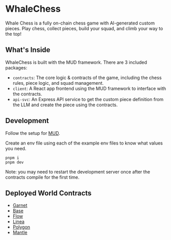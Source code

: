 # WhaleChess

Whale Chess is a fully on-chain chess game with AI-generated custom pieces. Play chess, collect pieces, build your squad, and climb your way to the top!

## What's Inside

WhaleChess is built with the MUD framework. There are 3 included packages:

- `contracts`: The core logic & contracts of the game, including the chess rules, piece logic, and squad management.
- `client`: A React app frontend using the MUD framework to interface with the contracts.
- `api-svc`: An Express API service to get the custom piece definition from the LLM and create the piece using the contracts.

## Development

Follow the setup for [MUD](https://mud.dev/quickstart).

Create an env file using each of the example env files to know what values you need.

```
pnpm i
pnpm dev
```

Note: you may need to restart the development server once after the contracts compile for the first time.

## Deployed World Contracts

- [Garnet](https://explorer.garnetchain.com/address/0x44eC6b7621019cBC4C39a45CD0f5F738b704dDC1)
- [Base](https://base-sepolia.blockscout.com/address/0xE34670f20eF5b18c3CEc38e03D435D23eEE4d648)
- [Flow](https://evm-testnet.flowscan.io/address/0x80F76DD963D293B5B7B80f6897d4356D16cEC962)
- [Linea](https://sepolia.lineascan.build/address/0x770280127f13a2cf3d7549d0940fdc4c7ff140c6)
- [Polygon](https://amoy.polygonscan.com/address/0x1c70a7f9c77e3652dafe469eafea0d0904ed584d)
- [Mantle](https://sepolia.mantlescan.xyz/address/0xdedb0561e43b857e197de2a22feb163ac38a5f7f)